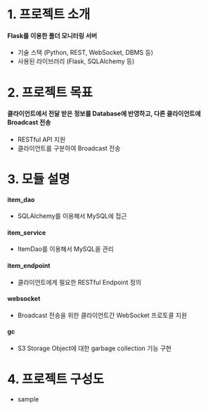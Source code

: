 # 1. 프로젝트 소개
#### Flask를 이용한 폴더 모니터링 서버
- 기술 스택 (Python, REST, WebSocket, DBMS 등)
- 사용된 라이브러리 (Flask, SQLAlchemy 등)
# 2. 프로젝트 목표
#### 클라이언트에서 전달 받은 정보를 Database에 반영하고, 다른 클라이언트에 Broadcast 전송
- RESTful API 지원
- 클라이언트를 구분하여 Broadcast 전송
# 3. 모듈 설명
#### item_dao
- SQLAlchemy를 이용해서 MySQL에 접근
#### item_service
- ItemDao를 이용해서 MySQL을 관리
#### item_endpoint
- 클라이언트에게 필요한 RESTful Endpoint 정의
#### websocket
- Broadcast 전송을 위한 클라이언트간 WebSocket 프로토콜 지원
#### gc
- S3 Storage Object에 대한 garbage collection 기능 구현
# 4. 프로젝트 구성도
- sample
